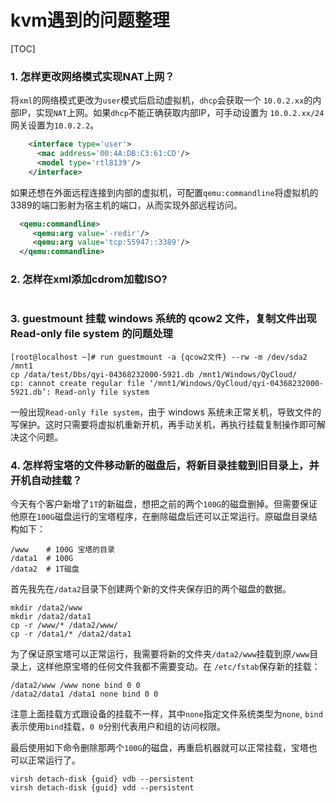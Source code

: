 # kvm遇到的问题整理

[TOC]



### 1. 怎样更改网络模式实现NAT上网？

将`xml`的网络模式更改为`user`模式后启动虚拟机，`dhcp`会获取一个 `10.0.2.xx`的内部IP，实现`NAT`上网。如果`dhcp`不能正确获取内部IP，可手动设置为 `10.0.2.xx/24`网关设置为`10.0.2.2`。

```xml
    <interface type='user'>
      <mac address='00:4A:DB:C3:61:CD'/>
      <model type='rtl8139'/>
    </interface>
```

如果还想在外面远程连接到内部的虚拟机，可配置`qemu:commandline`将虚拟机的3389的端口影射为宿主机的端口，从而实现外部远程访问。

```xml
  <qemu:commandline>
     <qemu:arg value='-redir'/>
     <qemu:arg value='tcp:55947::3389'/>
  </qemu:commandline>
```



### 2. 怎样在xml添加cdrom加载ISO?

```

```



### 3. guestmount 挂载 windows 系统的 qcow2 文件，复制文件出现 Read-only file system 的问题处理

```shell
[root@localhost ~]# run guestmount -a {qcow2文件} --rw -m /dev/sda2 /mnt1
cp /data/test/Dbs/qyi-04368232000-5921.db /mnt1/Windows/QyCloud/
cp: cannot create regular file ‘/mnt1/Windows/QyCloud/qyi-04368232000-5921.db’: Read-only file system
```

一般出现`Read-only file system`，由于 windows 系统未正常关机，导致文件的写保护。这时只需要将虚拟机重新开机，再手动关机，再执行挂载复制操作即可解决这个问题。



### 4. 怎样将宝塔的文件移动新的磁盘后，将新目录挂载到旧目录上，并开机自动挂载？

今天有个客户新增了`1T`的新磁盘，想把之前的两个`100G`的磁盘删掉。但需要保证他原在`100G`磁盘运行的宝塔程序，在删除磁盘后还可以正常运行。原磁盘目录结构如下：

```shell
/www    # 100G 宝塔的目录
/data1  # 100G
/data2  # 1T磁盘
```

首先我先在`/data2`目录下创建两个新的文件夹保存旧的两个磁盘的数据。

```shell
mkdir /data2/www
mkdir /data2/data1
cp -r /www/* /data2/www/
cp -r /data1/* /data2/data1
```

为了保证原宝塔可以正常运行，我需要将新的文件夹`/data2/www`挂载到原`/www`目录上，这样他原宝塔的任何文件我都不需要变动。在 `/etc/fstab`保存新的挂载：

```shell
/data2/www /www none bind 0 0
/data2/data1 /data1 none bind 0 0
```

注意上面挂载方式跟设备的挂载不一样，其中`none`指定文件系统类型为`none`, `bind`表示使用`bind`挂载，`0 0`分别代表用户和组的访问权限。

最后使用如下命令删除那两个`100G`的磁盘，再重启机器就可以正常挂载，宝塔也可以正常运行了。

```shell
virsh detach-disk {guid} vdb --persistent
virsh detach-disk {guid} vdd --persistent
```


